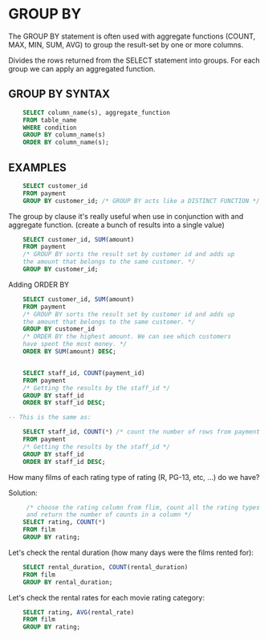 # GROUP BY

The GROUP BY statement is often used with aggregate functions (COUNT, MAX, MIN, SUM, AVG) to group the result-set by one or more columns.

Divides the rows returned from the SELECT statement into groups. For each group we can apply an aggregated function.  


## GROUP BY SYNTAX 

```sql
    SELECT column_name(s), aggregate_function
    FROM table_name
    WHERE condition
    GROUP BY column_name(s)
    ORDER BY column_name(s);
```

## EXAMPLES 

```sql
    SELECT customer_id 
    FROM payment
    GROUP BY customer_id; /* GROUP BY acts like a DISTINCT FUNCTION */
```

The group by clause it's really useful when use in conjunction with and aggregate function. (create a bunch of results into a single value)

```sql
    SELECT customer_id, SUM(amount)
    FROM payment
    /* GROUP BY sorts the result set by customer id and adds up 
    the amount that belongs to the same customer. */
    GROUP BY customer_id;
```

Adding ORDER BY 

```sql
    SELECT customer_id, SUM(amount)
    FROM payment
    /* GROUP BY sorts the result set by customer id and adds up 
    the amount that belongs to the same customer. */
    GROUP BY customer_id
    /* ORDER BY the highest amount. We can see which customers
    have spent the most money. */
    ORDER BY SUM(amount) DESC;


    SELECT staff_id, COUNT(payment_id)
    FROM payment
    /* Getting the results by the staff_id */
    GROUP BY staff_id
    ORDER BY staff_id DESC;

-- This is the same as:

    SELECT staff_id, COUNT(*) /* count the number of rows from payment */
    FROM payment
    /* Getting the results by the staff_id */
    GROUP BY staff_id
    ORDER BY staff_id DESC;
```

How many films of each rating type of rating (R, PG-13, etc, ...) do we have?

Solution:

```sql
     /* choose the rating column from flim, count all the rating types 
     and return the number of counts in a column */
    SELECT rating, COUNT(*) 
    FROM film
    GROUP BY rating;
```

Let's check the rental duration (how many days were the films rented for):

```sql
    SELECT rental_duration, COUNT(rental_duration)
    FROM film
    GROUP BY rental_duration;
```

Let's check the rental rates for each movie rating category:

```sql
    SELECT rating, AVG(rental_rate)
    FROM film
    GROUP BY rating;
```

